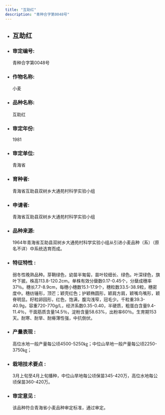 ```yaml
---
title: "互助红"
description: "青种合字第0048号"
---
```

* ## 互助红
* ###  审定编号:  
   青种合字第0048号

*  ### 作物名称:  
   小麦

*   ###  品种名称: 
    互助红

*   ### 审定年份: 
    1981

*   ### 审定单位:  
    青海省

*   ### 育种者:  
    青海省互助县双树乡大通苑村科学实验小组

*   ### 申请者:  
    青海省互助县双树乡大通苑村科学实验小组

*   ### 品种来源:  
    1964年青海省互助县双树乡大通苑村科学实验小组从引进小麦品种（系）（原名不详）中系统选育而成。

*   ### 特征特性 : 
     弱冬性晚熟品种。芽鞘绿色，幼苗半匍匐，苗叶较细长、绿色。叶深绿色，旗叶下披。株高113.8-120.2cm。单株有效分蘖数0.17-0.45个，分蘖成穗率37％。穗长7.7-8.9cm，每穗小穗数15.1-17.9个，穗粒数33.5-38.9粒，穗密度中。穗纺锤形，顶芒；颖壳红色；护颖椭圆形，颖肩方肩，颖嘴鸟嘴形，颖脊明显。籽粒卵园形，红色，饱满，腹沟浅窄，冠毛少。千粒重39.3-40.9g，容重720-770g/L，经济系数0.35-0.40，半硬质，粗蛋白含量9.4-11.4％，干面筋质含量14.5％，淀粉含量58.63%，出粉率60％。生育期153天。耐寒、耐旱、耐瘠薄性强，中抗倒伏。

*   ### 产量表现 : 
    高位水地一般产量每公顷4500-5250㎏；中位山旱地一般产量每公顷2250-3750㎏；

*   ### 栽培技术要点 : 
     3月上旬至4月上旬播种，中位山旱地每公顷保苗345-420万，高位水地每公顷保苗360-420万。

*   ### 审定意见 : 
    该品种符合青海省小麦品种审定标准，通过审定。
